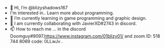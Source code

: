 - 👋 Hi, I’m @blizyshadows167
- I'm interested in.. Learn more about programming.
- 🌱 I’m currently learning in game programming and graphic design.
- 💞️ I am currently collaborating with JavierXD#2743 in discord.
- 📫 How to reach me ... in the discord Doomguy#9097.https://www.instagram.com/01blizy01/  and zoom ID: 518 744 8069    code: 0LLwJv .






<!---
blizyshadows167/blizyshadows167 is a ✨ special ✨ repository because its `README.md` (this file) appears on your GitHub profile.
You can click the Preview link to take a look at your changes.
--->
